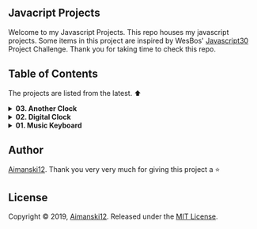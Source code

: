 ## Javacript Projects

Welcome to my Javascript Projects. This repo houses my javascript projects. Some items in this project are inspired by WesBos' [Javascript30](https://javascript30.com/) Project Challenge. Thank you for taking time to check this repo.

## Table of Contents

The projects are listed from the latest. :arrow_up:


<details>
<summary><strong>03. Another Clock</strong></summary>

### Overview :sunglasses:

</details>

<details>
<summary><strong>02. Digital Clock</strong></summary>

### Overview :sunglasses:

This is an app that outputs digital and analog clock on your browser. The analog clock is using javascript and css animations.

[View it from your browser](https://aimanski-js02-clock.herokuapp.com/) <br>
[Watch Short Video Clip](https://www.youtube.com/watch?v=vOa3j6Z2vrw). <br>
[View project source code](https://github.com/Aimanski12/Javascript_Projects/tree/proj02).


<div float="left">
  <a href="https://www.youtube.com/watch?v=vOa3j6Z2vrw">
    <img src="https://user-images.githubusercontent.com/32781697/57983633-ecf8a500-7a19-11e9-9a20-28704f18e800.gif" alt="screen shot">
  </a>
</div>
</details>


<details>
<summary><strong>01. Music Keyboard</strong></summary>

### Overview :sunglasses:

This project is a simple musical keyboard that plays a sound whenever you press a key that corresponds to the sound. This application allows you to create simple music rythms on the fly. 

[View it from your browser](https://aimanski-js01-musickeyboard.herokuapp.com/) <br>
[Watch Short Video Clip](https://www.youtube.com/watch?v=4dpbqbb1AWQ&feature=youtu.be). <br>
[View project source code](https://github.com/Aimanski12/Javascript_Projects).


<div float="left">
  <a href="https://www.youtube.com/watch?v=4dpbqbb1AWQ&feature=youtu.be">
    <img src="https://user-images.githubusercontent.com/32781697/57826349-87ca5880-7768-11e9-8d04-098de21edeb4.jpg" alt="screen shot">
  </a>
</div>
</details>

## Author

[Aimanski12](https://github.com/Aimanski12).
Thank you very very much for giving this project a :star:

## License 

Copyright © 2019, [Aimanski12](https://github.com/Aimanski12).
Released under the [MIT License](LICENSE).
